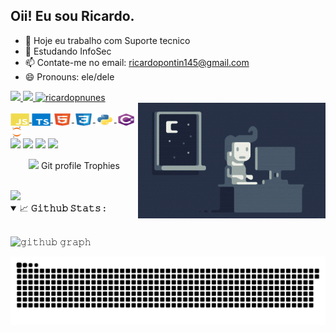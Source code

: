 ## Oii! Eu sou Ricardo.

- 🔭 Hoje eu trabalho com Suporte tecnico 
- 🌱 Estudando InfoSec
- 📫 Contate-me no email: ricardopontin145@gmail.com
- 😄 Pronouns: ele/dele

<div>
  <a href="https://github.com/ricardopnunes">
  <img height="140em" src="https://github-readme-stats.vercel.app/api?username=ricardopnunes&show_icons=true&theme=shades-of-purple&include_all_commits=true&count_private=true"/>
  <img height="140em" src="https://github-readme-stats.vercel.app/api/top-langs/?username=ricardopnunes&layout=compact&langs_count=7&theme=shades-of-purple"/>
  <img src="https://komarev.com/ghpvc/?username=ricardopnunes&color=green" alt="ricardopnunes" /> 
</div>
  <img alt="Night Coding" src="https://raw.githubusercontent.com/AVS1508/AVS1508/master/assets/Night-Coding.gif" align="right"/>
  
  <div style="display: inline_block"> <br>
  <img align="center" alt="Ricardo-Js" height="20" width="30" src="https://raw.githubusercontent.com/devicons/devicon/master/icons/javascript/javascript-plain.svg">
  <img align="center" alt="Ricardo-Ts" height="20" width="30" src="https://raw.githubusercontent.com/devicons/devicon/master/icons/typescript/typescript-plain.svg">
  <img align="center" alt="Ricardo-HTML" height="20" width="30" src="https://raw.githubusercontent.com/devicons/devicon/master/icons/html5/html5-original.svg">
  <img align="center" alt="Ricardo-CSS" height="20" width="30" src="https://raw.githubusercontent.com/devicons/devicon/master/icons/css3/css3-original.svg">
  <img align="center" alt="Ricardo-Python" height="20" width="30" src="https://raw.githubusercontent.com/devicons/devicon/master/icons/python/python-original.svg">
  <img align="center" alt="Ricardo-Csharp" height="20" width="30" src="https://raw.githubusercontent.com/devicons/devicon/master/icons/csharp/csharp-original.svg">
  <img align="center" alt="Ricardo-Jupyter" height"25" width="20" src="https://raw.githubusercontent.com/github/explore/80688e429a7d4ef2fca1e82350fe8e3517d3494d/topics/jupyter-notebook/jupyter-notebook.png"/> 
</div
  
##
  
<div> 
  <a href="https://www.instagram.com/old.trickster/" target="_blank"><img src="https://img.shields.io/badge/-Instagram-%23E4405F?style=for-the-badge&logo=instagram&logoColor=white" target="_blank"></a>
 	<a href="https://www.twitch.tv/ehrexiii" target="_blank"><img src="https://img.shields.io/badge/Twitch-9146FF?style=for-the-badge&logo=twitch&logoColor=white" target="_blank"></a>
  <a href = "ricardopontin145@gmail.com"><img src="https://img.shields.io/badge/Gmail-D14836?style=for-the-badge&logo=gmail&logoColor=white" target="_blank"></a>
  <a href="https://www.linkedin.com/in/ricardo-pontin-nunes-87a825191/" target="_blank"><img src="https://img.shields.io/badge/-LinkedIn-%230077B5?style=for-the-badge&logo=linkedin&logoColor=white" target="_blank"></a> 
 
 </div> 
  
  
 <p align="center"><img src="https://media.giphy.com/media/QaMcXSekUWx7aogAUr/giphy.gif" width="30" />&nbsp;Git profile Trophies</p><br>
<img src="https://github-profile-trophy.vercel.app/?username=ricardopnunes&theme=dracula&no-bg=true" />

<details open="">
<summary>
  <g-emoji class="g-emoji" alias="chart_with_upwards_trend" fallback-src="https://github.githubassets.com/images/icons/emoji/unicode/1f4c8.png">📈</g-emoji>
  <strong>𝙶𝚒𝚝𝚑𝚞𝚋 𝚂𝚝𝚊𝚝𝚜 : </strong>
</summary>
<br>


![𝚐𝚒𝚝𝚑𝚞𝚋 𝚐𝚛𝚊𝚙𝚑](https://activity-graph.herokuapp.com/graph?username=ricardopnunes&theme=react-dark&hide_border=true&area=true)


 ![Snake animation](https://github.com/ricardopnunes/ricardopnunes/blob/output/github-contribution-grid-snake.svg)
<br/>

<br>
<br>
